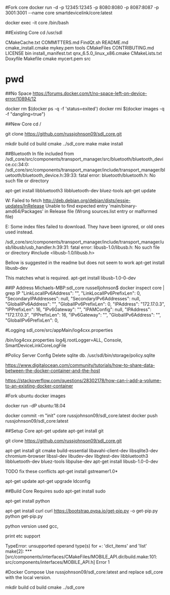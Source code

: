#Fork core
docker run -d -p 12345:12345 -p 8080:8080 -p 8087:8087 -p 3001:3001 --name core smartdevicelink/core:latest


docker exec -it core /bin/bash

##Existing Core
cd /usr/sdl

CMakeCache.txt	COMMITTERS.md	 FindQt.sh  README.md  cmake_install.cmake   mykey.pem			tools
CMakeFiles	CONTRIBUTING.md  LICENSE    bin        install_manifest.txt  qnx_6.5.0_linux_x86.cmake
CMakeLists.txt	Doxyfile	 Makefile   cmake      mycert.pem	     src
# pwd

##No Space
https://forums.docker.com/t/no-space-left-on-device-error/10894/12

docker rm $(docker ps -q -f 'status=exited')
docker rmi $(docker images -q -f "dangling=true")



##New Core
cd /

git clone https://github.com/russjohnson09/sdl_core.git

mkdir build
cd build
cmake ../sdl_core
make
make install



##Bluetooth
In file included from /sdl_core/src/components/transport_manager/src/bluetooth/bluetooth_device.cc:34:0:
/sdl_core/src/components/transport_manager/include/transport_manager/bluetooth/bluetooth_device.h:39:33: fatal error: bluetooth/bluetooth.h: No such file or directory

apt-get install libbluetooth3 libbluetooth-dev bluez-tools
apt-get update

W: Failed to fetch http://deb.debian.org/debian/dists/jessie-updates/InRelease  Unable to find expected entry 'main/binary-amd64/Packages' in Release file (Wrong sources.list entry or malformed file)

E: Some index files failed to download. They have been ignored, or old ones used instead.


/sdl_core/src/components/transport_manager/include/transport_manager/usb/libusb/usb_handler.h:39:31: fatal error: libusb-1.0/libusb.h: No such file or directory
 #include <libusb-1.0/libusb.h>
 
Bellow is suggested in the readme but does not seem to work
apt-get install libusb-dev

This matches what is required.
apt-get install libusb-1.0-0-dev


##IP Address
Michaels-MBP:sdl_core russelljohnson$ docker inspect core | grep IP
            "LinkLocalIPv6Address": "",
            "LinkLocalIPv6PrefixLen": 0,
            "SecondaryIPAddresses": null,
            "SecondaryIPv6Addresses": null,
            "GlobalIPv6Address": "",
            "GlobalIPv6PrefixLen": 0,
            "IPAddress": "172.17.0.3",
            "IPPrefixLen": 16,
            "IPv6Gateway": "",
                    "IPAMConfig": null,
                    "IPAddress": "172.17.0.3",
                    "IPPrefixLen": 16,
                    "IPv6Gateway": "",
                    "GlobalIPv6Address": "",
                    "GlobalIPv6PrefixLen": 0,





#Logging
sdl_core/src/appMain/log4cxx.properties

/bin/log4cxx.properties
log4j.rootLogger=ALL, Console, SmartDeviceLinkCoreLogFile


#Policy Server Config
Delete sqlite db.
/usr/sdl/bin/storage/policy.sqlite

https://www.digitalocean.com/community/tutorials/how-to-share-data-between-the-docker-container-and-the-host




https://stackoverflow.com/questions/28302178/how-can-i-add-a-volume-to-an-existing-docker-container



#Fork ubuntu
docker images


docker run -dP ubuntu:18.04




docker commit -m "init" core russjohnson09/sdl_core:latest
docker push russjohnson09/sdl_core:latest


##Setup Core
apt-get update
apt-get install git

git clone https://github.com/russjohnson09/sdl_core.git


apt-get install git cmake build-essential libavahi-client-dev libsqlite3-dev chromium-browser libssl-dev libudev-dev libgtest-dev libbluetooth3 libbluetooth-dev bluez-tools libpulse-dev
apt-get install libusb-1.0-0-dev

TODO fix these conflicts
apt-get install gstreamer1.0* 

apt-get update
apt-get upgrade
ldconfig



##Build Core Requires sudo
apt-get install sudo

apt-get install python


apt-get install curl
curl https://bootstrap.pypa.io/get-pip.py -o get-pip.py
python get-pip.py

python version used gcc,

print etc support


TypeError: unsupported operand type(s) for +: 'dict_items' and 'list'
make[2]: *** [src/components/interfaces/CMakeFiles/MOBILE_API.dir/build.make:101: src/components/interfaces/MOBILE_API.h] Error 1





#Docker Compose
Use russjohnson09/sdl_core:latest and replace sdl_core with the local version.



mkdir build
cd build
cmake ../sdl_core


